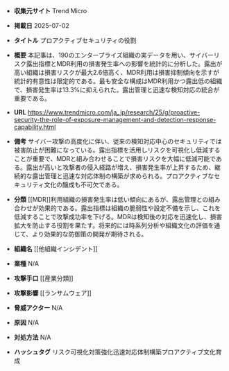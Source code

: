 - **収集元サイト**
Trend Micro

- **掲載日**
2025-07-02

- **タイトル**
プロアクティブセキュリティの役割

- **概要**
本記事は、190のエンタープライズ組織の実データを用い、サイバーリスク露出指標とMDR利用の損害発生率への影響を統計的に分析した。露出が高い組織は損害リスクが最大2.6倍高く、MDR利用は損害抑制傾向を示すが統計的有意性は限定的である。最も安全な構成はMDR利用かつ露出低の組織で、損害発生率は13.3%に抑えられた。露出管理と迅速な検知対応の統合が重要である。

- **URL**
https://www.trendmicro.com/ja_jp/research/25/g/proactive-security-the-role-of-exposure-management-and-detection-response-capability.html

- **備考**
サイバー攻撃の高度化に伴い、従来の検知対応中心のセキュリティでは被害防止が困難になっている。露出指標を活用しリスクを可視化し低減することが重要で、MDRと組み合わせることで損害リスクを大幅に低減可能である。露出が高いと攻撃者の侵入経路が増え、損害発生率が上昇するため、継続的な露出管理と迅速な対応体制の構築が求められる。プロアクティブなセキュリティ文化の醸成も不可欠である。

- **分類**
[[MDR]]利用組織の損害発生率は低い傾向にあるが、露出管理との組み合わせが効果的である。露出指標は組織の脆弱性や設定不備を示し、これを低減することで攻撃成功率を下げる。MDRは検知後の対応を迅速化し、損害拡大を防止する役割を果たす。将来的には時系列分析や組織文化の評価を通じて、より効果的な防御策の開発が期待される。

- **組織名**
[[他組織インシデント]]

- **業種**
N/A

- **攻撃手口**
[[産業分類]]

- **攻撃影響**
[[ランサムウェア]]

- **脅威アクター**
N/A

- **原因**
N/A

- **対処方法**
N/A

- **ハッシュタグ**
リスク可視化対策強化迅速対応体制構築プロアクティブ文化育成
